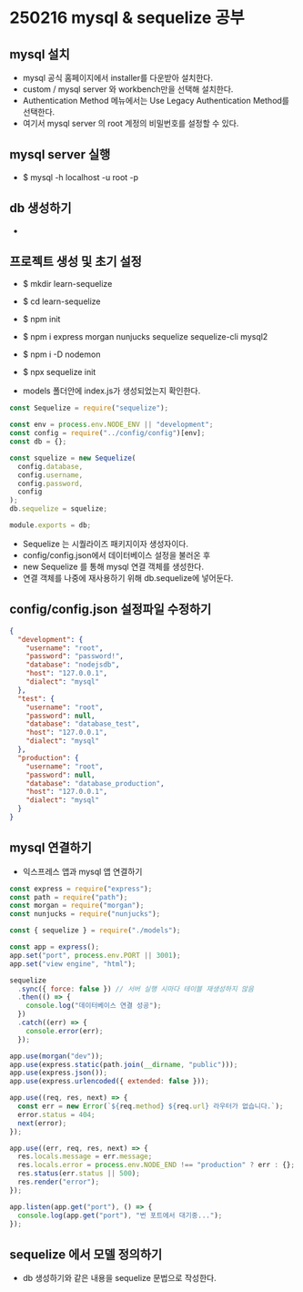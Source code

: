 # 250216 mysql & sequelize 공부

## mysql 설치

- mysql 공식 홈페이지에서 installer를 다운받아 설치한다.
- custom / mysql server 와 workbench만을 선택해 설치한다.
- Authentication Method 메뉴에서는 Use Legacy Authentication Method를 선택한다.
- 여기서 mysql server 의 root 계정의 비밀번호를 설정할 수 있다.

## mysql server 실행

- $ mysql -h localhost -u root -p

## db 생성하기

- 

## 프로젝트 생성 및 초기 설정

- $ mkdir learn-sequelize
- $ cd learn-sequelize
- $ npm init
- $ npm i express morgan nunjucks sequelize sequelize-cli mysql2
- $ npm i -D nodemon

- $ npx sequelize init
- models 폴더안에 index.js가 생성되었는지 확인한다.

```javascript | /models/index.js
const Sequelize = require("sequelize");

const env = process.env.NODE_ENV || "development";
const config = require("../config/config")[env];
const db = {};

const squelize = new Sequelize(
  config.database,
  config.username,
  config.password,
  config
);
db.sequelize = squelize;

module.exports = db;
```

- Sequelize 는 시퀄라이즈 패키지이자 생성자이다.
- config/config.json에서 데이터베이스 설정을 불러온 후
- new Sequelize 를 통해 mysql 연결 객체를 생성한다.
- 연결 객체를 나중에 재사용하기 위해 db.sequelize에 넣어둔다.

## config/config.json 설정파일 수정하기

```json /config/config.json
{
  "development": {
    "username": "root",
    "password": "password!",
    "database": "nodejsdb",
    "host": "127.0.0.1",
    "dialect": "mysql"
  },
  "test": {
    "username": "root",
    "password": null,
    "database": "database_test",
    "host": "127.0.0.1",
    "dialect": "mysql"
  },
  "production": {
    "username": "root",
    "password": null,
    "database": "database_production",
    "host": "127.0.0.1",
    "dialect": "mysql"
  }
}

```

## mysql 연결하기

- 익스프레스 앱과 mysql 앱 연결하기

```javascript | /app.js
const express = require("express");
const path = require("path");
const morgan = require("morgan");
const nunjucks = require("nunjucks");

const { sequelize } = require("./models");

const app = express();
app.set("port", process.env.PORT || 3001);
app.set("view engine", "html");

sequelize
  .sync({ force: false }) // 서버 실행 시마다 테이블 재생성하지 않음
  .then(() => {
    console.log("데이터베이스 연결 성공");
  })
  .catch((err) => {
    console.error(err);
  });

app.use(morgan("dev"));
app.use(express.static(path.join(__dirname, "public")));
app.use(express.json());
app.use(express.urlencoded({ extended: false }));

app.use((req, res, next) => {
  const err = new Error(`${req.method} ${req.url} 라우터가 없습니다.`);
  error.status = 404;
  next(error);
});

app.use((err, req, res, next) => {
  res.locals.message = err.message;
  res.locals.error = process.env.NODE_END !== "production" ? err : {};
  res.status(err.status || 500);
  res.render("error");
});

app.listen(app.get("port"), () => {
  console.log(app.get("port"), "번 포트에서 대기중...");
});
```

## sequelize 에서 모델 정의하기

- db 생성하기와 같은 내용을 sequelize 문법으로 작성한다.